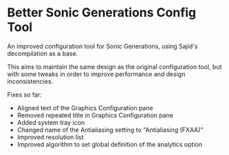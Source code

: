 # Better Sonic Generations Config Tool
An improved configuration tool for Sonic Generations, using Sajid's decompilation as a base.

This aims to maintain the same design as the original configuration tool, but with some tweaks
in order to improve performance and design inconsistencies.

Fixes so far:
- Aligned text of the Graphics Configuration pane
- Removed repeated title in Graphics Configuration pane
- Added system tray icon
- Changed name of the Antialiasing setting to "Antialiasing (FXAA)"
- Improved resolution list
- Improved algorithm to set global definition of the analytics option
